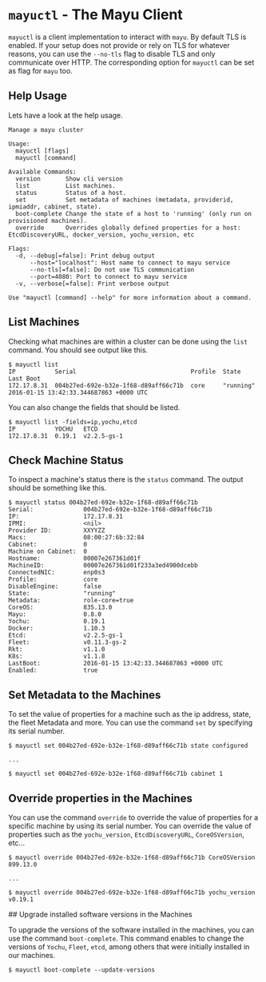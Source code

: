 # `mayuctl` - The Mayu Client

`mayuctl` is a client implementation to interact with `mayu`. By default TLS
is enabled. If your setup does not provide or rely on TLS for whatever reasons,
you can use the `--no-tls` flag to disable TLS and only communicate over
HTTP. The corresponding option for `mayuctl` can be set as flag for `mayu` too.

## Help Usage

Lets have a look at the help usage.

```nohighlight
Manage a mayu cluster

Usage:
  mayuctl [flags]
  mayuctl [command]

Available Commands:
  version       Show cli version
  list          List machines.
  status        Status of a host.
  set           Set metadata of machines (metadata, providerid, ipmiaddr, cabinet, state).
  boot-complete Change the state of a host to 'running' (only run on provisioned machines).
  override      Overrides globally defined properties for a host: EtcdDiscoveryURL, docker_version, yochu_version, etc

Flags:
  -d, --debug[=false]: Print debug output
      --host="localhost": Host name to connect to mayu service
      --no-tls[=false]: Do not use TLS communication
      --port=4080: Port to connect to mayu service
  -v, --verbose[=false]: Print verbose output

Use "mayuctl [command] --help" for more information about a command.
```

## List Machines

Checking what machines are within a cluster can be done using the `list`
command. You should see output like this.

```nohighlight
$ mayuctl list
IP           Serial                                Profile  State      Last Boot
172.17.8.31  004b27ed-692e-b32e-1f68-d89aff66c71b  core     "running"  2016-01-15 13:42:33.344687863 +0000 UTC
```

You can also change the fields that should be listed.

```nohighlight
$ mayuctl list -fields=ip,yochu,etcd
IP           YOCHU   ETCD
172.17.8.31  0.19.1  v2.2.5-gs-1
```

## Check Machine Status

To inspect a machine's status there is the `status` command. The output should
be something like this.

```nohighlight
$ mayuctl status 004b27ed-692e-b32e-1f68-d89aff66c71b
Serial:              004b27ed-692e-b32e-1f68-d89aff66c71b
IP:                  172.17.8.31
IPMI:                <nil>
Provider ID:         XXYYZZ
Macs:                08:00:27:6b:32:84
Cabinet:             0
Machine on Cabinet:  0
Hostname:            00007e267361d01f
MachineID:           00007e267361d01f233a3ed4900dcebb
ConnectedNIC:        enp0s3
Profile:             core
DisableEngine:       false
State:               "running"
Metadata:            role-core=true
CoreOS:              835.13.0
Mayu:                0.8.0
Yochu:               0.19.1
Docker:              1.10.3
Etcd:                v2.2.5-gs-1
Fleet:               v0.11.3-gs-2
Rkt:                 v1.1.0
K8s:                 v1.1.8
LastBoot:            2016-01-15 13:42:33.344687863 +0000 UTC
Enabled:             true
```

## Set Metadata to the Machines

To set the value of properties for a machine such as the ip address, state, the
fleet Metadata and more. You can use the command `set` by specifying its serial
number.

```nohighlight
$ mayuctl set 004b27ed-692e-b32e-1f68-d89aff66c71b state configured

...

$ mayuctl set 004b27ed-692e-b32e-1f68-d89aff66c71b cabinet 1
```


## Override properties in the Machines

You can use the command `override` to override the value of properties for a
specific machine by using its serial number. You can override the value of properties
such as the `yochu_version`, `EtcdDiscoveryURL`, `CoreOSVersion`, etc...

```nohighlight
$ mayuctl override 004b27ed-692e-b32e-1f68-d89aff66c71b CoreOSVersion 899.13.0

...

$ mayuctl override 004b27ed-692e-b32e-1f68-d89aff66c71b yochu_version v0.19.1
```

## Upgrade installed software versions in the Machines

To upgrade the versions of the software installed in the machines, you can use
the command `boot-complete`. This command enables to change the versions of
`Yochu`, `Fleet`, `etcd`, among others that were initially installed in our machines.

```nohighlight
$ mayuctl boot-complete --update-versions

```
